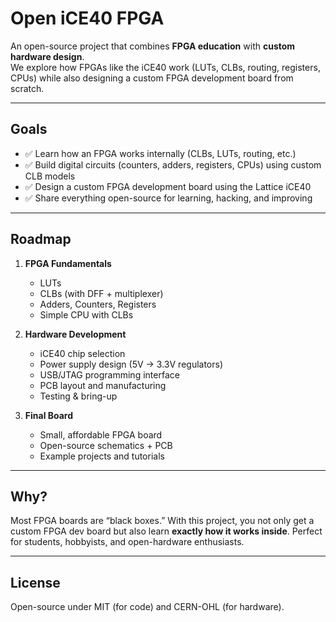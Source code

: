 # Open iCE40 FPGA  

An open-source project that combines **FPGA education** with **custom hardware design**.  
We explore how FPGAs like the iCE40 work (LUTs, CLBs, routing, registers, CPUs) while also designing a custom FPGA development board from scratch.  

---

## Goals
- ✅ Learn how an FPGA works internally (CLBs, LUTs, routing, etc.)  
- ✅ Build digital circuits (counters, adders, registers, CPUs) using custom CLB models  
- ✅ Design a custom FPGA development board using the Lattice iCE40  
- ✅ Share everything open-source for learning, hacking, and improving  

---

## Roadmap
1. **FPGA Fundamentals**  
   - LUTs  
   - CLBs (with DFF + multiplexer)  
   - Adders, Counters, Registers  
   - Simple CPU with CLBs  

2. **Hardware Development**  
   - iCE40 chip selection  
   - Power supply design (5V → 3.3V regulators)  
   - USB/JTAG programming interface  
   - PCB layout and manufacturing  
   - Testing & bring-up  

3. **Final Board**  
   - Small, affordable FPGA board  
   - Open-source schematics + PCB  
   - Example projects and tutorials  

---

## Why?  
Most FPGA boards are “black boxes.” With this project, you not only get a custom FPGA dev board but also learn **exactly how it works inside**. Perfect for students, hobbyists, and open-hardware enthusiasts.  

---

## License  
Open-source under MIT (for code) and CERN-OHL (for hardware).  

